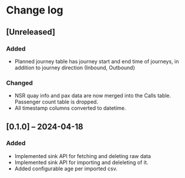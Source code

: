 # Change log

## [Unreleased]

### Added
- Planned journey table has journey start and end time of journeys, in
  addition to journey direction (Inbound, Outbound)

### Changed
- NSR quay info and pax data are now merged into the Calls table.
  Passenger count table is dropped.
- All timestamp columns converted to datetime.

## [0.1.0] – 2024-04-18
### Added
- Implemented sink API for fetching and deleting raw data
- Implemented sink API for importing and deleleting of it.
- Added configurable age per imported csv.
